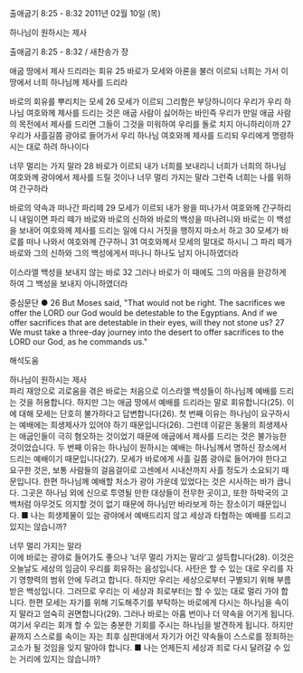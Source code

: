 출애굽기 8:25 - 8:32 
2011년 02월 10일 (목)

하나님이 원하시는 제사



출애굽기 8:25 - 8:32 / 새찬송가  장


애굽 땅에서 제사 드리라는 회유 
25 바로가 모세와 아론을 불러 이르되 너희는 가서 이 땅에서 너희 하나님께 제사를 드리라  

바로의 회유를 뿌리치는 모세
26 모세가 이르되 그리함은 부당하니이다 우리가 우리 하나님 여호와께 제사를 드리는 것은 애굽 사람이 싫어하는 바인즉 우리가 만일 애굽 사람의 목전에서 제사를 드리면 그들이 그것을 미워하여 우리를 돌로 치지 아니하리이까 27 우리가 사흘길쯤 광야로 들어가서 우리 하나님 여호와께 제사를 드리되 우리에게 명령하시는 대로 하려 하나이다

너무 멀리는 가지 말라
28 바로가 이르되 내가 너희를 보내리니 너희가 너희의 하나님 여호와께 광야에서 제사를 드릴 것이나 너무 멀리 가지는 말라 그런즉 너희는 나를 위하여 간구하라  

바로의 약속과 떠나간 파리떼
29 모세가 이르되 내가 왕을 떠나가서 여호와께 간구하리니 내일이면 파리 떼가 바로와 바로의 신하와 바로의 백성을 떠나려니와 바로는 이 백성을 보내어 여호와께 제사를 드리는 일에 다시 거짓을 행하지 마소서 하고 30 모세가 바로를 떠나 나와서 여호와께 간구하니  31 여호와께서 모세의 말대로 하시니 그 파리 떼가 바로와 그의 신하와 그의 백성에게서 떠나니 하나도 남지 아니하였더라

이스라엘 백성을 보내지 않는 바로
32 그러나 바로가 이 때에도 그의 마음을 완강하게 하여 그 백성을 보내지 아니하였더라  

중심문단 ● 26 But Moses said, "That would not be right. The sacrifices we offer the LORD our God would be detestable to the Egyptians. And if we offer sacrifices that are detestable in their eyes, will they not stone us? 27 We must take a three-day journey into the desert to offer sacrifices to the LORD our God, as he commands us."

해석도움





하나님이 원하시는 제사  
파리 재앙으로 괴로움을 겪은 바로는 처음으로 이스라엘 백성들이 하나님께 예배를 드리는 것을 허용합니다. 하지만 그는 애굽 땅에서 예배를 드리라는 말로 회유합니다(25). 이에 대해 모세는 단호히 불가하다고 답변합니다(26). 첫 번째 이유는 하나님이 요구하시는 예배에는 희생제사가 있어야 하기 때문입니다(26). 그런데 이같은 동물의 희생제사는 애굽인들이 극히 혐오하는 것이었기 때문에 애굽에서 제사를 드리는 것은 불가능한 것이었습니다. 두 번째 이유는 하나님이 원하시는 예배는 하나님께서 명하신 장소에서 드리는 예배이기 때문입니다(27). 모세가 바로에게 사흘 길쯤 광야로 들어가야 한다고 요구한 것은, 보통 사람들의 걸음걸이로 고센에서 시내산까지 사흘 정도가 소요되기 때문입니다. 한편 하나님께 예배할 처소가 광야 가운데 있었다는 것은 시사하는 바가 큽니다. 그곳은 하나님 외에 신으로 투영될 만한 대상들이 전무한 곳이고, 또한 하박국의 고백처럼 아무것도 의지할 것이 없기 때문에 하나님만 바라보게 하는 장소이기 때문입니다.
■ 나는 희생제물이 있는 광야에서 예배드리지 않고 세상과 타협하는 예배를 드리고 있지는 않습니까?

너무 멀리 가지는 말라  
이에 바로는 광야로 들어가도 좋으나 ‘너무 멀리 가지는 말라’고 설득합니다(28). 이것은 오늘날도 세상의 임금이 우리를 회유하는 음성입니다. 사탄은 할 수 있는 대로 우리를 자기 영향력의 범위 안에 두려고 합니다. 하지만 우리는 세상으로부터 구별되기 위해 부름 받은 백성입니다. 그러므로 우리는 이 세상과 죄로부터는 할 수 있는 대로 멀리 가야 합니다. 한편 모세는 자기를 위해 기도해주기를 부탁하는 바로에게 다시는 하나님을 속이지 말라고 엄숙히 권면합니다(29). 그러나 바로는 아홉 번이나 더 약속을 어기게 됩니다. 여기서 우리는 회개 할 수 있는 충분한 기회를 주시는 하나님을 발견하게 됩니다. 하지만 끝까지 스스로를 속이는 자는 최후 심판대에서 자기가 어긴 약속들이 스스로를 정죄하는 고소가 될 것임을 잊지 말아야 합니다. 
■ 나는 언제든지 세상과 죄로 다시 달려갈 수 있는 거리에 있지는 않습니까?